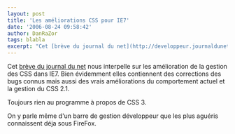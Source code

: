 ```yaml
---
layout: post
title: 'Les améliorations CSS pour IE7'
date: '2006-08-24 09:58:42'
author: DanRaZor
tags: blabla
excerpt: "Cet [brève du journal du net](http://developpeur.journaldunet.com/breve/client-web/4439/les-ameliorations-css-pour-ie7-detaillees.shtml) nous interpelle sur les amélioration de la gestion des CSS dans IE7.     \nBien évidemment elles contiennent des corrections des bugs connus   mais aussi des vrais améliorations du comportement actuel et la gestion      …"
---
```


Cet [brève du journal du net](http://developpeur.journaldunet.com/breve/client-web/4439/les-ameliorations-css-pour-ie7-detaillees.shtml) nous interpelle sur les amélioration de la gestion des CSS dans IE7.
Bien évidemment elles contiennent des corrections des bugs connus   mais aussi des vrais améliorations du comportement actuel et la gestion du CSS 2.1.

Toujours rien au programme à propos de CSS 3.

On y parle même d'un barre de gestion développeur que les plus aguéris connaissent déja sous FireFox.
